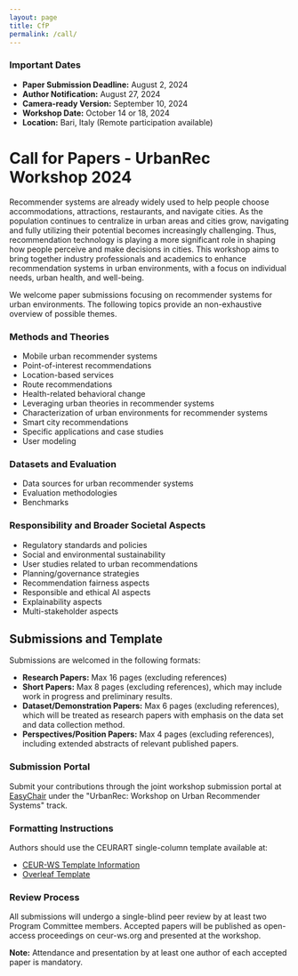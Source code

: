 ```yaml
---
layout: page
title: CfP
permalink: /call/
---
```



### Important Dates
- **Paper Submission Deadline:** August 2, 2024
- **Author Notification:** August 27, 2024
- **Camera-ready Version:** September 10, 2024
- **Workshop Date:** October 14 or 18, 2024
- **Location:** Bari, Italy (Remote participation available)

  
# Call for Papers - UrbanRec Workshop 2024

Recommender systems are already widely used to help people choose accommodations, attractions, restaurants, and navigate cities. As the population continues to centralize in urban areas and cities grow, navigating and fully utilizing their potential becomes increasingly challenging. Thus, recommendation technology is playing a more significant role in shaping how people perceive and make decisions in cities. This workshop aims to bring together industry professionals and academics to enhance recommendation systems in urban environments, with a focus on individual needs, urban health, and well-being.

We welcome paper submissions focusing on recommender systems for urban environments.  The following topics provide an non-exhaustive overview of possible themes.

### Methods and Theories
- Mobile urban recommender systems
- Point-of-interest recommendations
- Location-based services
- Route recommendations
- Health-related behavioral change
- Leveraging urban theories in recommender systems
- Characterization of urban environments for recommender systems
- Smart city recommendations
- Specific applications and case studies
- User modeling

### Datasets and Evaluation
- Data sources for urban recommender systems
- Evaluation methodologies
- Benchmarks

### Responsibility and Broader Societal Aspects
- Regulatory standards and policies
- Social and environmental sustainability
- User studies related to urban recommendations
- Planning/governance strategies
- Recommendation fairness aspects
- Responsible and ethical AI aspects
- Explainability aspects
- Multi-stakeholder aspects


## Submissions and Template
Submissions are welcomed in the following formats:
- **Research Papers:** Max 16 pages (excluding references)
- **Short Papers:** Max 8 pages (excluding references), which may include work in progress and preliminary results. 
- **Dataset/Demonstration Papers:** Max 6 pages (excluding references), which will be treated as research papers with emphasis on the data set and data collection method.
- **Perspectives/Position Papers:** Max 4 pages (excluding references), including extended abstracts of relevant published papers.


### Submission Portal
Submit your contributions through the joint workshop submission portal at [EasyChair](http://easychair.org/my/conference?conf=recsys2024workshops) under the "UrbanRec: Workshop on Urban Recommender Systems" track.

### Formatting Instructions
Authors should use the CEURART single-column template available at:
- [CEUR-WS Template Information](https://ceurws.wordpress.com/2020/03/31/ceurws-publishes-ceurart-paper-style/)
- [Overleaf Template](https://www.overleaf.com/latex/templates/template-for-submissions-to-ceur-workshop-proceedings-ceur-ws-dot-org/wqyfdgftmcfw)

### Review Process
All submissions will undergo a single-blind peer review by at least two Program Committee members. Accepted papers will be published as open-access proceedings on ceur-ws.org and presented at the workshop.

**Note:** Attendance and presentation by at least one author of each accepted paper is mandatory.

